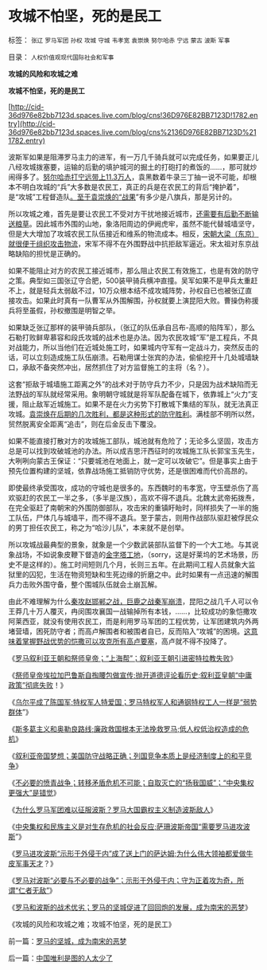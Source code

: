 # 攻城不怕坚，死的是民工

标签： `张辽` `罗马军团` `孙权` `攻城` `守城` `韦孝宽` `袁崇焕` `努尔哈赤` `宁远` `蒙古` `波斯` `军事` 

目录： `人权价值观现代国际社会和军事`

**攻城的风险和攻城之难**

**攻城不怕坚，死的是民工**

[http://cid-36d976e82bb7123d.spaces.live.com/blog/cns!36D976E82BB7123D!1782.entry](http://cid-36d976e82bb7123d.spaces.live.com/blog/cns%2136D976E82BB7123D%211782.entry)

波斯军如果是阻滞罗马主力的进军，有一万几千骑兵就可以完成任务，如果要正儿八经攻城拨塞要，运输的后勤的填护城河的掘土的打砲打的煮饭的……，那可就炒闹得多了。[努尔哈赤打宁远带上11.3万人](../../../2008/10/26/让时间发生序列证明民族英雄袁崇焕.md)，袁黑数着牛录三丁抽一说不可能，却根本不明白攻城的“兵”大多数是农民工，真正的兵是在农民工的背后“掩护着”，是“攻城”工程督造队[。至于袁崇焕的“战果](../../../2008/10/29/民主社会不需要有倾向性的“民族政策”.md)”有多少是八旗兵，那是另计的。

所以攻城之难，首先是要让农民工不受对方干扰地接近城市，[还需要有后勤不断输送粮草](../../../2009/1/28/战争是&quot;实施火力物流的准确投放&quot;的快递专业.md)。因此城市外围的山地，象洛阳周边的伊阙虎牢，虽然不能代替城墙坚守，但是大大增加了攻城农民工队伍接近和维系的物流成本。相反，[宋朝大梁（东京）就很便于组织攻击物流](../../../2010/6/7/大运河与中央集权；物流成本与政治形态的关系.md)，宋军不得不在外围野战中抗拒敌军逼近。宋太祖对东京战略缺陷的担忧是正确的。

如果不能阻止对方的农民工接近城市，那么阻止农民工有效施工，也是有效的防守之策。典型如三国张辽守合肥，500装甲骑兵横冲直撞。吴军如果不是甲兵太重赶不上，就是轻兵太弱敌不过，10万众根本结不成攻城阵势，孙权自已也被张辽直接攻击。如果此时真有一队曹军从外围解围，孙权就要上演昆阳大败。曹操伪称援兵将至虽假，孙权撤围是明智之举。

如果缺乏张辽那样的装甲骑兵部队，（张辽的队伍承自吕布-高顺的陷阵军），那么石勒打败鲜卑慕容和段氏攻城的战术也是办法。因为农民攻城“军”是工程兵，不具对战能力，所以当他们在近城处施工时，如果城内守军有一定战斗力，突然反击的话，可以立刻造成施工队伍崩溃。石勒用谋士张宾的办法，偷偷挖开十几处城墙缺口，承敌不备突然冲出，居然抓住了对方监督施工的主将（名？）。

这套“拒敌于城墙施工距离之外”的战术对于防守兵力不少，只是因为战术缺陷而无法野战的军队就经常采用。象明朝守城就是将军队配备在城下，依靠城上“火力”支援，阻止敌军近城施工。如果不是在火力劣势下打散城下集结的军队，就无法真正攻城。[袁崇焕在后期的几次胜利，都是这种形式的防守胜利](../../../2008/10/26/明朝必亡！冤杀袁崇焕，也只是小事一桩.md)。满桂部不明所以然，贸然脱离安全距离“追击”，则在后金反击下覆没。

如果不能直接打散对方的攻城施工部队，城池就有危险了；无论多么坚固，攻击方总是可以找到攻破城池的办法。所以成吉思汗西征时的攻城施工队长郭宝玉先生，大咧咧向蒙古王保证：“只要城池在地面上，就一定可以攻破它”。但是事实上由于预先位置构建的坚城，依靠战场施工抵销防守优势，还是很困难而代价高昂的。

即使最终承受围攻，成功的守城也是很多的。东西魏时的韦孝宽，守玉壁杀伤了高欢驱赶的农民工一半之多，（多半是汉族），高欢不得不退兵。北魏太武帝拓拨焘，在完全驱赶了南朝宋的外围防御部队，攻击宋的重镇盱眙时，同样损失了一半的施工队伍，尸体几与城墙平，而不得不退兵。至于蒙古，则用作战部队驱赶被俘民众的男丁担任农民工，称之为“哈沙儿队”，本来就不是创举。

所以攻城战最典型的景象，就象是一个少数武装部队监督下的一个大工地。与其说象战场，不如说象皮鞭下督造的[金字塔工地](../../../2010/4/11/金字塔用途是世俗的还是宗教的？.md)，（sorry，这是好莱坞的艺术场景，历史不是这样的）。施工时间短则几个月，长则三五年。在此期间工程人员就象大监狱里的囚犯，生活在物资短缺和生死边缘的折磨之中。此时如果有一点迅速的解围兵力击败外围守备，整个围城队伍就会土崩瓦解。

由此不难理解为什么[秦攻赵邯郸之战，巨鹿之战秦军崩溃](../../../2010/6/6/秦始皇是灭秦第一功臣；秦军尽数败亡于赵地是战略必然.md)，昆阳之战几千人可以令王莽几十万人覆灭，冉闵围攻襄国一战输掉所有本钱，……，比较成功的象恺撒攻阿莱西亚，就没有使用农民工，而是利用罗马军团的工程优势，让军团建筑内外两堵营墙，困死防守者；而高卢解围者和被围者自已，反而陷入“攻城”的困境。[这意味着掌握野战优势的恺撒可以攻克所有高卢要塞](../../../2010/8/13/恺撒所向无敌的秘密武器.md)，高卢就不得不投降了。

《[罗马叙利亚王朝和祭师皇帝；“上海帮”；叙利亚王朝引进密特拉教失败](../../../2010/9/6/罗马叙利亚王朝和“上海邦”祭师皇帝.md)》

《[祭师皇帝埃拉加巴鲁斯自掏腰包做宣传;抛开道德评论看历史;叙利亚皇朝“中庸政策”彻底失败](../../../2010/9/6/叙利亚王朝“中庸政策”彻底失败！.md)！》

《[乌尔平成了陈国军;特权军人特爱国；罗马特权军人和通钢特权工人一样是“弱势群体](../../../2010/9/6/“波斯未灭，何以减薪”.md)”》

《[斯多葛主义和奥勒良路线;廉政救国根本无法挽救罗马;低人权低治权造成的危机](../../../2010/9/7/奥勒良路线，廉政无法挽救罗马.md)》

《[叙利亚帝国梦想；美国防守战略正确；列国竞争本质上是经济制度上的和平竞争](../../../2010/9/7/国家之间本质上是经济制度的和平竞争.md)》

《[不必要的愤青战争；转移矛盾危机不可能；自取灭亡的“扬我国威”；“中央集权更强大”是错觉](../../../2010/9/7/战争转移危机矛盾不可能；中央集权强大是错觉.md)》

《[为什么罗马军团难以征服波斯？罗马大国霸权主义制造波斯敌人](../../../2010/9/8/为什么罗马军团难以征服波斯？.md)》

《[中央集权和民族主义是对生存危机的社会反应;萨珊波斯帝国“需要罗马进攻波斯](../../../2010/9/8/（罗马Vs波斯）类似（明朝Vs后金）.md)”》

《[罗马进攻波斯“示形于外侵于内”成了送上门的萨达姆;为什么伟大领袖都爱做牛皮军事天才](../../../2010/9/8/罗马－萨珊四百年战争，阿拉伯和亚美尼亚.md)？》

《[罗马对波斯“必要与不必要的战争”；示形于外侵于内；守为正着攻为奇，所谓“仁者无敌”](../../../2010/9/9/罗马不打波斯，皇帝和波斯都危险了.md)》

《[罗马和波斯的战术优劣；罗马的坚城促进了回回炮的发展，成为南宋的恶梦](../../../2010/9/9/罗马的坚城，成为南宋的恶梦.md)》

《攻城的风险和攻城之难；攻城不怕坚，死的是民工》

前一篇：[罗马的坚城，成为南宋的恶梦](../../../2010/9/9/罗马的坚城，成为南宋的恶梦.md)

后一篇：[中国唯利是图的人太少了](../../../2010/9/10/中国唯利是图的人太少了.md)
